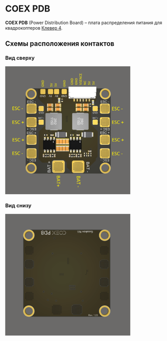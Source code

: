 # COEX PDB

**COEX PDB** (Power Distribution Board) – плата распределения питания для квадрокоптеров [Клевер 4](assemble_4_2.md).

## Схемы расположения контактов

### Вид сверху

<img src="../assets/coex_pdb/coex-pdb-top.png" width=400 class=zoom>

### Вид снизу

<img src="../assets/coex_pdb/coex-pdb-bottom.png" width=400 class=zoom>
